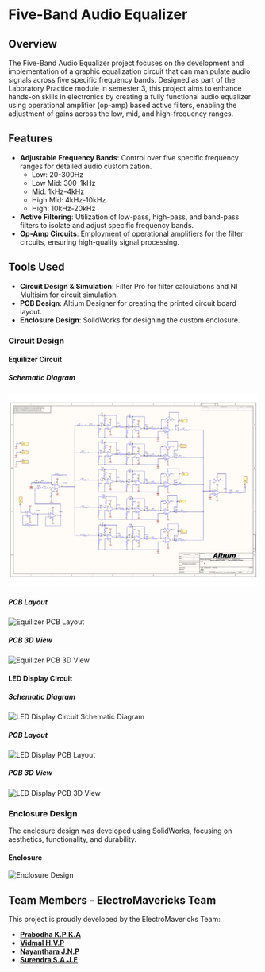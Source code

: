# Five-Band Audio Equalizer

## Overview

The Five-Band Audio Equalizer project focuses on the development and implementation of a graphic equalization circuit that can manipulate audio signals across five specific frequency bands. Designed as part of the Laboratory Practice module in semester 3, this project aims to enhance hands-on skills in electronics by creating a fully functional audio equalizer using operational amplifier (op-amp) based active filters, enabling the adjustment of gains across the low, mid, and high-frequency ranges.

## Features

- **Adjustable Frequency Bands**: Control over five specific frequency ranges for detailed audio customization.
  - Low: 20-300Hz
  - Low Mid: 300-1kHz
  - Mid: 1kHz-4kHz
  - High Mid: 4kHz-10kHz
  - High: 10kHz-20kHz
- **Active Filtering**: Utilization of low-pass, high-pass, and band-pass filters to isolate and adjust specific frequency bands.
- **Op-Amp Circuits**: Employment of operational amplifiers for the filter circuits, ensuring high-quality signal processing.

## Tools Used

- **Circuit Design & Simulation**: Filter Pro for filter calculations and NI Multisim for circuit simulation.
- **PCB Design**: Altium Designer for creating the printed circuit board layout.
- **Enclosure Design**: SolidWorks for designing the custom enclosure.

### Circuit Design

#### Equilizer Circuit

##### Schematic Diagram

![Equilizer Schematic Diagram](assets/EquilizerSchematicDiagram.png)

##### PCB Layout

![Equilizer PCB Layout](https://github.com/pulinduvidmal/FIVE-BAND-AUDIO-EQUALIZER/assets//Schematic)

##### PCB 3D View

![Equilizer PCB 3D View](https://github.com/pulinduvidmal/FIVE-BAND-AUDIO-EQUALIZER/assets//Schematic)

#### LED Display Circuit

##### Schematic Diagram

![LED Display Circuit Schematic Diagram](https://github.com/pulinduvidmal/FIVE-BAND-AUDIO-EQUALIZER/assets//Schematic)

##### PCB Layout

![LED Display PCB Layout](https://github.com/pulinduvidmal/FIVE-BAND-AUDIO-EQUALIZER/assets//Schematic)

##### PCB 3D View

![LED Display PCB 3D View](https://github.com/pulinduvidmal/FIVE-BAND-AUDIO-EQUALIZER/assets//Schematic)


### Enclosure Design

The enclosure design was developed using SolidWorks, focusing on aesthetics, functionality, and durability.

#### Enclosure

![Enclosure Design](https://github.com/pulinduvidmal/FIVE-BAND-AUDIO-EQUALIZER/assets//Schematic)

## Team Members - ElectroMavericks Team

This project is proudly developed by the ElectroMavericks Team:

- [**Prabodha K.P.K.A**](https://github.com/AkhilaPrabodha)
- [**Vidmal H.V.P**](https://github.com/pulinduvidmal)
- [**Nayanthara J.N.P**](https://github.com/Navini11)
- [**Surendra S.A.J.E**](https://github.com/eshansurendra)
